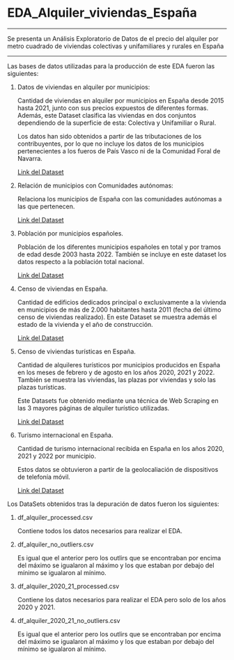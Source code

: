 # EDA_Alquiler_viviendas_España
  
----

Se presenta un Análisis Exploratorio de Datos de el precio del alquiler por metro cuadrado de viviendas colectivas y unifamiliares y rurales en España  

----

Las bases de datos utilizadas para la producción de este EDA fueron las siguientes:  

1. Datos de viviendas en alquiler por municipios:

    Cantidad de viviendas en alquiler por municipios en España desde 2015 hasta 2021, junto con sus precios expuestos de diferentes formas. Además, este Dataset clasifica las viviendas en dos conjuntos dependiendo de la superficie de esta: Colectiva y Unifamiliar o Rural.  

    Los datos han sido obtenidos a partir de las tributaciones de los contribuyentes, por lo que no incluye los datos de los municipios pertenecientes a los fueros de País Vasco ni de la Comunidad Foral de Navarra.

    [Link del Dataset](https://www.mitma.gob.es/vivienda/alquiler/indice-alquiler)

2. Relación de municipios con Comunidades autónomas:  

    Relaciona los municipios de España con las comunidades autónomas a las que pertenecen.
  
    [Link del Dataset](https://www.ine.es/dyngs/INEbase/es/operacion.htm?c=Estadistica_C&cid=1254736177031&menu=ultiDatos&idp=1254734710990)

3. Población por municipios españoles.  

    Población de los diferentes municipios españoles en total y por tramos de edad desde 2003 hasta 2022. También se incluye en este dataset los datos respecto a la población total nacional.

    [Link del Dataset](https://www.ine.es/jaxi/Tabla.htm?tpx=55200&L=0)

4. Censo de viviendas en España.

    Cantidad de edificios dedicados principal o exclusivamente a la vivienda en municipios de más de 2.000 habitantes hasta 2011 (fecha del último censo de viviendas realizado). En este Dataset se muestra además el estado de la vivienda y el año de construcción.

    [Link del Dataset](https://www.ine.es/jaxi/Tabla.htm?path=/t20/e244/edificios/p04/l0/&file=2mun00.px&L=0)

5. Censo de viviendas turísticas en España.  
  
    Cantidad de alquileres turísticos por municipios producidos en España en los meses de febrero y de agosto en los años 2020, 2021 y 2022. También se muestra las viviendas, las plazas por viviendas y solo las plazas turísticas.  

    Este Datasets fue obtenido mediante una técnica de Web Scraping en las 3 mayores páginas de alquiler turístico utilizadas.

    [Link del Dataset](https://www.ine.es/jaxiT3/Tabla.htm?t=39363)
  
6. Turismo internacional en España.

    Cantidad de turismo internacional recibida en España en los años 2020, 2021 y 2022 por municipio.

    Estos datos se obtuvieron a partir de la geolocaliación de dispositivos de telefonía móvil.

    [Link del Dataset](https://www.ine.es/dynt3/inebase/es/index.htm?padre=8578&capsel=8579)
  
Los DataSets obtenidos tras la depuración de datos fueron los siguientes:

 1. df_alquiler_processed.csv

     Contiene todos los datos necesarios para realizar el EDA.

 2. df_alquiler_no_outliers.csv

     Es igual que el anterior pero los outlirs que se encontraban por encima del máximo se igualaron al máximo y los que estaban por debajo del mínimo se igualaron al mínimo.

 3. df_alquiler_2020_21_processed.csv

     Contiene los datos necesarios para realizar el EDA pero solo de los años 2020 y 2021.

 4. df_alquiler_2020_21_no_outliers.csv

     Es igual que el anterior pero los outlirs que se encontraban por encima del máximo se igualaron al máximo y los que estaban por debajo del mínimo se igualaron al mínimo.
